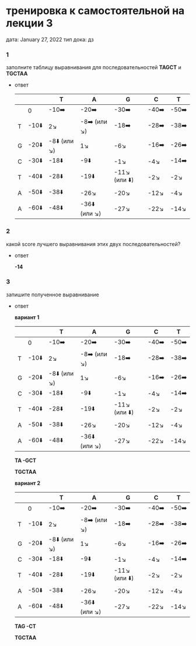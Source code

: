 # тренировка к самостоятельной на лекции 3

дата: January 27, 2022
тип дока: дз

### 1

заполните таблицу выравнивания для последовательностей **TAGCT** и **TGCTAA**

- ответ
    
    
    |  |  | T | A | G | C | T |
    | --- | --- | --- | --- | --- | --- | --- |
    |  | 0 | -10➡️ | -20➡️ | -30➡️ | -40➡️ | -50➡️ |
    | T | -10⬇️ | 2↘️ | -8➡️ (или ↘️) | -18➡️ | -28➡️ | -38➡️ |
    | G | -20⬇️ | -8⬇️ (или ↘️) | 1↘️ | -6↘️ | -16➡️ | -26➡️ |
    | C | -30⬇️ | -18⬇️ | -9⬇️ | -1↘️ | -4↘️ | -14➡️ |
    | T | -40⬇️ | -28⬇️ | -19⬇️ | -11↘️ (или ⬇️) | -2↘️ | -2↘️ |
    | A | -50⬇️ | -38⬇️ | -26↘️ | -20↘️ | -12↘️ | -4↘️ |
    | A | -60⬇️ | -48⬇️ | -36⬇️ (или ↘️) | -27↘️ | -22↘️ | -14↘️ |

### 2

какой score лучшего выравнивания этих двух последовательностей?

- ответ
    
    **-14**
    

### 3

запишите полученное выравнивание

- ответ
    
    **вариант 1**
    
    |  |  | T | A | G | C | T |
    | --- | --- | --- | --- | --- | --- | --- |
    |  | 0 | -10➡️ | -20➡️ | -30➡️ | -40➡️ | -50➡️ |
    | T | -10⬇️ | 2↘️ | -8➡️ (или ↘️) | -18➡️ | -28➡️ | -38➡️ |
    | G | -20⬇️ | -8⬇️ (или ↘️) | 1↘️ | -6↘️ | -16➡️ | -26➡️ |
    | C | -30⬇️ | -18⬇️ | -9⬇️ | -1↘️ | -4↘️ | -14➡️ |
    | T | -40⬇️ | -28⬇️ | -19⬇️ | -11↘️ (или ⬇️) | -2↘️ | -2↘️ |
    | A | -50⬇️ | -38⬇️ | -26↘️ | -20↘️ | -12↘️ | -4↘️ |
    | A | -60⬇️ | -48⬇️ | -36⬇️ (или ↘️) | -27↘️ | -22↘️ | -14↘️ |
    
    **TA -GCT**
    
    **TGCTAA**
    
    **вариант 2**
    
    |  |  | T | A | G | C | T |
    | --- | --- | --- | --- | --- | --- | --- |
    |  | 0 | -10➡️ | -20➡️ | -30➡️ | -40➡️ | -50➡️ |
    | T | -10⬇️ | 2↘️ | -8➡️ (или ↘️) | -18➡️ | -28➡️ | -38➡️ |
    | G | -20⬇️ | -8⬇️ (или ↘️) | 1↘️ | -6↘️ | -16➡️ | -26➡️ |
    | C | -30⬇️ | -18⬇️ | -9⬇️ | -1↘️ | -4↘️ | -14➡️ |
    | T | -40⬇️ | -28⬇️ | -19⬇️ | -11↘️ (или ⬇️) | -2↘️ | -2↘️ |
    | A | -50⬇️ | -38⬇️ | -26↘️ | -20↘️ | -12↘️ | -4↘️ |
    | A | -60⬇️ | -48⬇️ | -36⬇️ (или ↘️) | -27↘️ | -22↘️ | -14↘️ |
    
    **TAG -CT**
    
    **TGCTAA**
